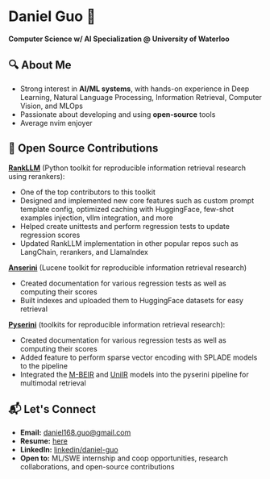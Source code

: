 # Daniel Guo 👋  
**Computer Science w/ AI Specialization @ University of Waterloo**  

## 🔍 About Me  
- Strong interest in **AI/ML systems**, with hands-on experience in Deep Learning, Natural Language Processing, Information Retrieval, Computer Vision, and MLOps
- Passionate about developing and using **open-source** tools
- Average nvim enjoyer

## 🌟 Open Source Contributions
**[RankLLM](https://github.com/castorini/rank_llm)** (Python toolkit for reproducible information retrieval research using rerankers):
- One of the top contributors to this toolkit
- Designed and implemented new core features such as custom prompt template config, optimized caching with HuggingFace, few-shot examples injection, vllm integration, and more
- Helped create unittests and perform regression tests to update regression scores
- Updated RankLLM implementation in other popular repos such as LangChain, rerankers, and LlamaIndex

**[Anserini](https://github.com/castorini/anserini)** (Lucene toolkit for reproducible information retrieval research)
- Created documentation for various regression tests as well as computing their scores
- Built indexes and uploaded them to HuggingFace datasets for easy retrieval

**[Pyserini](https://github.com/castorini/pyserini/)** (toolkits for reproducible information retrieval research):
- Created documentation for various regression tests as well as computing their scores
- Added feature to perform sparse vector encoding with SPLADE models to the pipeline
- Integrated the <ins>[M-BEIR](https://huggingface.co/datasets/TIGER-Lab/M-BEIR)</ins> and <ins>[UniIR](https://github.com/TIGER-AI-Lab/UniIR)</ins> models into the pyserini pipeline for multimodal retrieval

## 📬 Let's Connect  
- **Email:** daniel168.guo@gmail.com
- **Resume:** [here](https://github.com/clides/clides/blob/main/DanielGuo_Resume.pdf)
- **LinkedIn:** [linkedin/daniel-guo](https://www.linkedin.com/in/daniel-guo-656251272/)  
- **Open to:** ML/SWE internship and coop opportunities, research collaborations, and open-source contributions 

